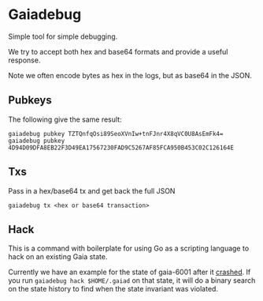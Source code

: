 # Gaiadebug

Simple tool for simple debugging.

We try to accept both hex and base64 formats and provide a useful response.

Note we often encode bytes as hex in the logs, but as base64 in the JSON.

## Pubkeys

The following give the same result:

```
gaiadebug pubkey TZTQnfqOsi89SeoXVnIw+tnFJnr4X8qVC0U8AsEmFk4=
gaiadebug pubkey 4D94D09DFA8EB22F3D49EA17567230FAD9C5267AF85FCA950B453C02C126164E
```

## Txs

Pass in a hex/base64 tx and get back the full JSON

```
gaiadebug tx <hex or base64 transaction>
```

## Hack

This is a command with boilerplate for using Go as a scripting language to hack
on an existing Gaia state.

Currently we have an example for the state of gaia-6001 after it
[crashed](https://my-cosmos/cosmos-sdk/blob/master/cmd/gaia/testnets/STATUS.md#june-13-2018-230-est---published-postmortem-of-gaia-6001-failure). 
If you run `gaiadebug hack $HOME/.gaiad` on that 
state, it will do a binary search on the state history to find when the state
invariant was violated.
